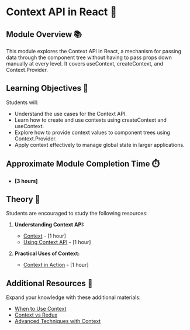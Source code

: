 # Context API in React 🌟

## Module Overview 📚

This module explores the Context API in React, a mechanism for passing data through the component tree without having to pass props down manually at every level. It covers useContext, createContext, and Context.Provider.

## Learning Objectives 🎯

Students will:

- Understand the use cases for the Context API.
- Learn how to create and use contexts using createContext and useContext.
- Explore how to provide context values to component trees using Context.Provider.
- Apply context effectively to manage global state in larger applications.

## Approximate Module Completion Time ⏱️

- **[3 hours]**

## Theory 📖

Students are encouraged to study the following resources:

1. **Understanding Context API:**
   - [Context](https://reactjs.org/docs/context.html) - [1 hour]
   - [Using Context API](https://reactjs.org/docs/context.html#api) - [1 hour]

2. **Practical Uses of Context:**
   - [Context in Action](https://reactjs.org/docs/context.html#examples) - [1 hour]

## Additional Resources 📘

Expand your knowledge with these additional materials:

- [When to Use Context](https://reactjs.org/docs/context.html#when-to-use-context)
- [Context vs Redux](https://redux.js.org/faq/general#when-should-i-use-redux)
- [Advanced Techniques with Context](https://kentcdodds.com/blog/how-to-use-react-context-effectively)
